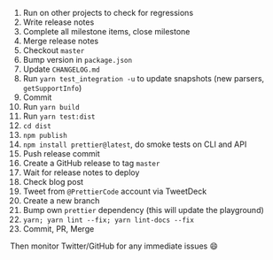 
1. Run on other projects to check for regressions
1. Write release notes
1. Complete all milestone items, close milestone
1. Merge release notes
1. Checkout `master`
1. Bump version in `package.json`
1. Update `CHANGELOG.md`
1. Run `yarn test_integration -u` to update snapshots (new parsers, `getSupportInfo`)
1. Commit
1. Run `yarn build`
1. Run `yarn test:dist`
1. `cd dist`
1. `npm publish`
1. `npm install prettier@latest`, do smoke tests on CLI and API
1. Push release commit
1. Create a GitHub release to tag `master`
1. Wait for release notes to deploy
1. Check blog post
1. Tweet from `@PrettierCode` account via TweetDeck
1. Create a new branch
1. Bump own `prettier` dependency (this will update the playground)
1. `yarn; yarn lint --fix; yarn lint-docs --fix`
1. Commit, PR, Merge

Then monitor Twitter/GitHub for any immediate issues 😄 
